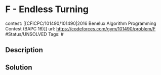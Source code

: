 # F - Endless Turning

contest: [[CFICPC/101490/101490|2016 Benelux Algorithm Programming Contest (BAPC 16)]]
url: https://codeforces.com/gym/101490/problem/F
#Status/UNSOLVED
Tags: #

## Description

## Solution

